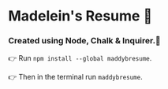 # Madelein's Resume 👋

### Created using Node, Chalk & Inquirer.🤘


👉 Run
````npm install --global maddybresume````.

👉 Then in the terminal run `maddybresume`.
